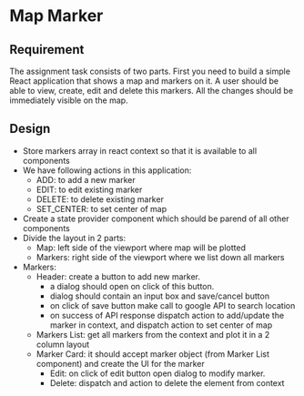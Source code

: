 # Map Marker

## Requirement
The assignment task consists of two parts. First you need to build a simple React application that
shows a map and markers on it. A user should be able to view, create, edit and delete this markers.
All the changes should be immediately visible on the map.

## Design

* Store markers array in react context so that it is available to all components
* We have following actions in this application:
  * ADD: to add a new marker
  * EDIT: to edit existing marker
  * DELETE: to delete existing marker
  * SET_CENTER: to set center of map
* Create a state provider component which should be parend of all other components
* Divide the layout in 2 parts:
  * Map: left side of the viewport where map will be plotted
  * Markers: right side of the viewport where we list down all markers
* Markers:
  * Header: create a button to add new marker. 
    * a dialog should open on click of this button.
    * dialog should contain an input box and save/cancel button
    * on click of save button make call to google API to search location
    * on success of API response dispatch action to add/update the marker in context, and dispatch action to set center of map
  * Markers List: get all markers from the context and plot it in a 2 column layout
  * Marker Card: it should accept marker object (from Marker List component) and create the UI for the marker
    * Edit: on click of edit button open dialog to modify marker.
    * Delete: dispatch and action to delete the element from context